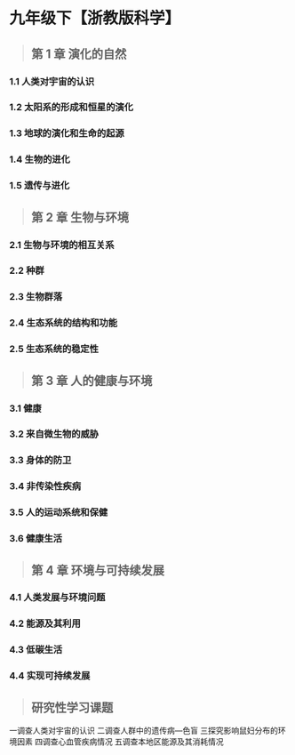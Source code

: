 # 九年级下【浙教版科学】

> ## 第 1 章 演化的自然

### 1.1 人类对宇宙的认识

### 1.2 太阳系的形成和恒星的演化

### 1.3 地球的演化和生命的起源

### 1.4 生物的进化

### 1.5 遗传与进化

> ## 第 2 章 生物与环境

### 2.1 生物与环境的相互关系

### 2.2 种群

### 2.3 生物群落

### 2.4 生态系统的结构和功能

### 2.5 生态系统的稳定性

> ## 第 3 章 人的健康与环境

### 3.1 健康

### 3.2 来自微生物的威胁

### 3.3 身体的防卫

### 3.4 非传染性疾病

### 3.5 人的运动系统和保健

### 3.6 健康生活

> ## 第 4 章 环境与可持续发展

### 4.1 人类发展与环境问题

### 4.2 能源及其利用

### 4.3 低碳生活

### 4.4 实现可持续发展

> ## 研究性学习课题

一调查人类对宇宙的认识
二调查人群中的遗传病—色盲
三探究影响鼠妇分布的环境因素
四调查心血管疾病情况
五调查本地区能源及其消耗情况
